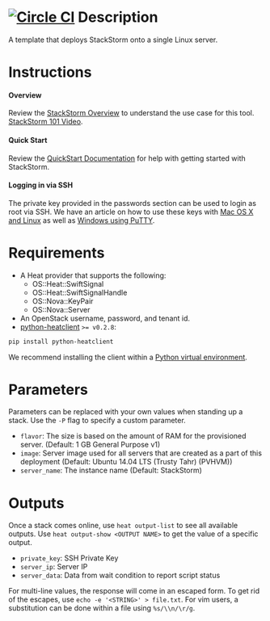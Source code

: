 [![Circle CI](https://circleci.com/gh/rackspace-orchestration-templates/stackstorm-single.png?style=badge)](https://circleci.com/gh/rackspace-orchestration-templates/stackstorm-single)
Description
===========

A template that deploys StackStorm onto a single Linux server.


Instructions
===========

#### Overview
Review the [StackStorm Overview](http://docs.stackstorm.com/overview.html)
to understand the use case for this tool. [StackStorm 101 Video](http://docs.stackstorm.com/video.html).

#### Quick Start
Review the [QuickStart Documentation](http://docs.stackstorm.com/start.html) for help with
getting started with StackStorm.

#### Logging in via SSH
The private key provided in the passwords section can be used to login as
root via SSH.  We have an article on how to use these keys with [Mac OS X and
Linux](http://www.rackspace.com/knowledge_center/article/logging-in-with-a-ssh-private-key-on-linuxmac)
as well as [Windows using
PuTTY](http://www.rackspace.com/knowledge_center/article/logging-in-with-a-ssh-private-key-on-windows).


Requirements
============
* A Heat provider that supports the following:
  * OS::Heat::SwiftSignal
  * OS::Heat::SwiftSignalHandle
  * OS::Nova::KeyPair
  * OS::Nova::Server
* An OpenStack username, password, and tenant id.
* [python-heatclient](https://github.com/openstack/python-heatclient)
`>= v0.2.8`:

```bash
pip install python-heatclient
```

We recommend installing the client within a [Python virtual
environment](http://www.virtualenv.org/).

Parameters
==========
Parameters can be replaced with your own values when standing up a stack. Use
the `-P` flag to specify a custom parameter.

* `flavor`: The size is based on the amount of RAM for the provisioned server.
 (Default: 1 GB General Purpose v1)
* `image`: Server image used for all servers that are created as a part of this
deployment
 (Default: Ubuntu 14.04 LTS (Trusty Tahr) (PVHVM))
* `server_name`: The instance name (Default: StackStorm)

Outputs
=======
Once a stack comes online, use `heat output-list` to see all available outputs.
Use `heat output-show <OUTPUT NAME>` to get the value of a specific output.

* `private_key`: SSH Private Key 
* `server_ip`: Server IP 
* `server_data`: Data from wait condition to report script status 

For multi-line values, the response will come in an escaped form. To get rid of
the escapes, use `echo -e '<STRING>' > file.txt`. For vim users, a substitution
can be done within a file using `%s/\\n/\r/g`.
